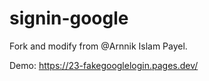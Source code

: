 # signin-google
Fork and modify from @Arnnik Islam Payel.

Demo: https://23-fakegooglelogin.pages.dev/
